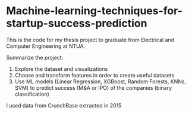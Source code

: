 # Machine-learning-techniques-for-startup-success-prediction

This is the code for my thesis project to graduate from Electrical and Computer Engineering at NTUA.

Summarize the project:
1. Explore the dataset and visualizations
2. Choose and transform features in order to create useful datasets
3. Use ML models (Linear Regression, XGBoost, Random Forests, KNNs, SVM) to predict success (M&A or IPO) of the companies (binary classification)

I used data from CrunchBase extracted in 2015
